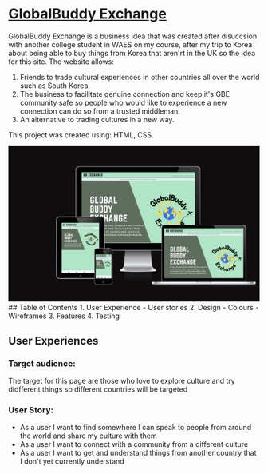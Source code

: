 <a href="https://queenvicki.github.io/Project_1/"> <h1>GlobalBuddy Exchange </h1> <a>

GlobalBuddy Exchange is a business idea that was created after disuccsion with another college student in WAES on my course, after my trip to Korea about being able to buy things from Korea that aren'rt in the UK so the idea for this site. The website allows:

1. Friends to trade cultural experiences in other countries all over the world such as South Korea.
2. The business to facilitate genuine connection and keep it's GBE community safe so people who would like to experience a new connection can do so from a trusted middleman.
3. An alternative to trading cultures in a new way.

This project was created using: HTML, CSS.

<img src="Assets/Images/Byte website responsiveness photo.png">
## Table of Contents
1. User Experience
- User stories
2. Design 
- Colours 
- Wireframes
3. Features
4. Testing

<h2> User Experiences </h2> 
<h3> Target audience: </h3>
The target for this page are those who love to explore culture and try didfferent things so different countries will be targeted

<h3> User Story:</h3>

- As a user I want to find somewhere I can speak to people from around the world and share my culture with them
- As a user I want to connect with a community from a different culture
- As a user I want to get and understand things from another country that I don't yet currently understand
